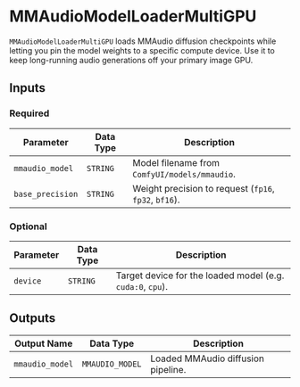 # MMAudioModelLoaderMultiGPU

`MMAudioModelLoaderMultiGPU` loads MMAudio diffusion checkpoints while letting you pin the model weights to a specific compute device. Use it to keep long-running audio generations off your primary image GPU.

## Inputs

### Required

| Parameter | Data Type | Description |
| --- | --- | --- |
| `mmaudio_model` | `STRING` | Model filename from `ComfyUI/models/mmaudio`. |
| `base_precision` | `STRING` | Weight precision to request (`fp16`, `fp32`, `bf16`). |

### Optional

| Parameter | Data Type | Description |
| --- | --- | --- |
| `device` | `STRING` | Target device for the loaded model (e.g. `cuda:0`, `cpu`). |

## Outputs

| Output Name | Data Type | Description |
| --- | --- | --- |
| `mmaudio_model` | `MMAUDIO_MODEL` | Loaded MMAudio diffusion pipeline. |
